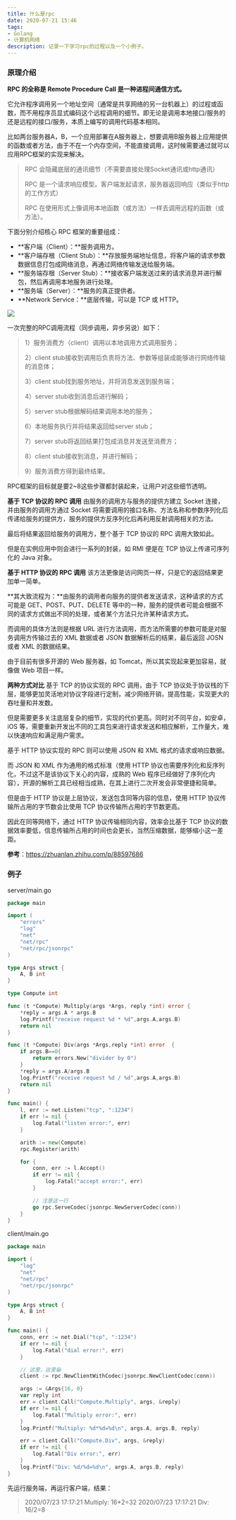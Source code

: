 ```yaml
---
title: 什么是rpc
date: 2020-07-21 15:46
tags: 
- Golang
- 计算机网络
description: 记录一下学习rpc的过程以及一个小例子。
---
```




### 原理介绍

**RPC 的全称是 Remote Procedure Call 是一种进程间通信方式。**

它允许程序调用另一个地址空间（通常是共享网络的另一台机器上）的过程或函数，而不用程序员显式编码这个远程调用的细节。即无论是调用本地接口/服务的还是远程的接口/服务，本质上编写的调用代码基本相同。

比如两台服务器A，B，一个应用部署在A服务器上，想要调用B服务器上应用提供的函数或者方法，由于不在一个内存空间，不能直接调用，这时候需要通过就可以应用RPC框架的实现来解决。

> RPC 会隐藏底层的通讯细节（不需要直接处理Socket通讯或http通讯）
>
> RPC 是一个请求响应模型。客户端发起请求，服务器返回响应（类似于http的工作方式）
>
> RPC 在使用形式上像调用本地函数（或方法）一样去调用远程的函数（或方法）。

下面分别介绍核心 RPC 框架的重要组成：

- **客户端（Client）：**服务调用方。
- **客户端存根（Client Stub）：**存放服务端地址信息，将客户端的请求参数数据信息打包成网络消息，再通过网络传输发送给服务端。
- **服务端存根（Server Stub）：**接收客户端发送过来的请求消息并进行解包，然后再调用本地服务进行处理。
- **服务端（Server）：**服务的真正提供者。
- **Network Service：**底层传输，可以是 TCP 或 HTTP。



![](http://p99.pstatp.com/large/pgc-image/1540190765251e9d1633416)

一次完整的RPC调用流程（同步调用，异步另说）如下：

> 1）服务消费方（client）调用以本地调用方式调用服务；
>
> 2）client stub接收到调用后负责将方法、参数等组装成能够进行网络传输的消息体；
>
> 3）client stub找到服务地址，并将消息发送到服务端；
>
> 4）server stub收到消息后进行解码；
>
> 5）server stub根据解码结果调用本地的服务；
>
> 6）本地服务执行并将结果返回给server stub；
>
> 7）server stub将返回结果打包成消息并发送至消费方；
>
> 8）client stub接收到消息，并进行解码；
>
> 9）服务消费方得到最终结果。

RPC框架的目标就是要2~8这些步骤都封装起来，让用户对这些细节透明。



**基于 TCP 协议的 RPC 调用**
由服务的调用方与服务的提供方建立 Socket 连接，并由服务的调用方通过 Socket 将需要调用的接口名称、方法名称和参数序列化后传递给服务的提供方，服务的提供方反序列化后再利用反射调用相关的方法。

最后将结果返回给服务的调用方，整个基于 TCP 协议的 RPC 调用大致如此。

但是在实例应用中则会进行一系列的封装，如 RMI 便是在 TCP 协议上传递可序列化的 Java 对象。

**基于 HTTP 协议的 RPC 调用**
该方法更像是访问网页一样，只是它的返回结果更加单一简单。

**其大致流程为：**由服务的调用者向服务的提供者发送请求，这种请求的方式可能是 GET、POST、PUT、DELETE 等中的一种，服务的提供者可能会根据不同的请求方式做出不同的处理，或者某个方法只允许某种请求方式。

而调用的具体方法则是根据 URL 进行方法调用，而方法所需要的参数可能是对服务调用方传输过去的 XML 数据或者 JSON 数据解析后的结果，最后返回 JOSN 或者 XML 的数据结果。

由于目前有很多开源的 Web 服务器，如 Tomcat，所以其实现起来更加容易，就像做 Web 项目一样。

**两种方式对比**
基于 TCP 的协议实现的 RPC 调用，由于 TCP 协议处于协议栈的下层，能够更加灵活地对协议字段进行定制，减少网络开销，提高性能，实现更大的吞吐量和并发数。

但是需要更多关注底层复杂的细节，实现的代价更高。同时对不同平台，如安卓，iOS 等，需要重新开发出不同的工具包来进行请求发送和相应解析，工作量大，难以快速响应和满足用户需求。

基于 HTTP 协议实现的 RPC 则可以使用 JSON 和 XML 格式的请求或响应数据。

而 JSON 和 XML 作为通用的格式标准（使用 HTTP 协议也需要序列化和反序列化，不过这不是该协议下关心的内容，成熟的 Web 程序已经做好了序列化内容），开源的解析工具已经相当成熟，在其上进行二次开发会非常便捷和简单。

但是由于 HTTP 协议是上层协议，发送包含同等内容的信息，使用 HTTP 协议传输所占用的字节数会比使用 TCP 协议传输所占用的字节数更高。

因此在同等网络下，通过 HTTP 协议传输相同内容，效率会比基于 TCP 协议的数据效率要低，信息传输所占用的时间也会更长，当然压缩数据，能够缩小这一差距。



**参考**：https://zhuanlan.zhihu.com/p/88597686



### 例子

server/main.go

```go
package main

import (
	"errors"
	"log"
	"net"
	"net/rpc"
	"net/rpc/jsonrpc"
)

type Args struct {
	A, B int
}

type Compute int

func (t *Compute) Multiply(args *Args, reply *int) error {
	*reply = args.A * args.B
	log.Printf("receive request %d * %d",args.A,args.B)
	return nil
}

func (t *Compute) Div(args *Args,reply *int) error  {
	if args.B==0{
		return errors.New("divider by 0")
	}
	*reply = args.A/args.B
	log.Printf("receive request %d / %d",args.A,args.B)
	return nil
}

func main() {
	l, err := net.Listen("tcp", ":1234")
	if err != nil {
		log.Fatal("listen error:", err)
	}

	arith := new(Compute)
	rpc.Register(arith)

	for {
		conn, err := l.Accept()
		if err != nil {
			log.Fatal("accept error:", err)
		}

		// 注意这一行
		go rpc.ServeCodec(jsonrpc.NewServerCodec(conn))
	}
}
```



client/main.go

```go
package main

import (
	"log"
	"net"
	"net/rpc"
	"net/rpc/jsonrpc"
)

type Args struct {
	A, B int
}

func main() {
	conn, err := net.Dial("tcp", ":1234")
	if err != nil {
		log.Fatal("dial error:", err)
	}

	// 这里，这里😁
	client := rpc.NewClientWithCodec(jsonrpc.NewClientCodec(conn))

	args := &Args{16, 0}
	var reply int
	err = client.Call("Compute.Multiply", args, &reply)
	if err != nil {
		log.Fatal("Multiply error:", err)
	}
	log.Printf("Multiply: %d*%d=%d\n", args.A, args.B, reply)

	err = client.Call("Compute.Div", args, &reply)
	if err != nil {
		log.Fatal("Div error:", err)
	}
	log.Printf("Div: %d/%d=%d\n", args.A, args.B, reply)
}

```

先运行服务端，再运行客户端，结果：

> 2020/07/23 17:17:21 Multiply: 16*2=32
> 2020/07/23 17:17:21 Div: 16/2=8